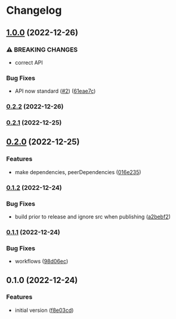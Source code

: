 # Changelog

## [1.0.0](https://github.com/johnnyreilly/remark-cloudinary-docusaurus/compare/0.2.2...1.0.0) (2022-12-26)

### ⚠ BREAKING CHANGES

- correct API

### Bug Fixes

- API now standard ([#2](https://github.com/johnnyreilly/remark-cloudinary-docusaurus/issues/2)) ([61eae7c](https://github.com/johnnyreilly/remark-cloudinary-docusaurus/commit/61eae7cccc97e230dec1abbef74525fa91cfb91b))

### [0.2.2](https://github.com/johnnyreilly/remark-cloudinary-docusaurus/compare/0.2.1...0.2.2) (2022-12-26)

### [0.2.1](https://github.com/johnnyreilly/remark-cloudinary-docusaurus/compare/0.2.0...0.2.1) (2022-12-25)

## [0.2.0](https://github.com/johnnyreilly/remark-cloudinary-docusaurus/compare/0.1.2...0.2.0) (2022-12-25)

### Features

- make dependencies, peerDependencies ([016e235](https://github.com/johnnyreilly/remark-cloudinary-docusaurus/commit/016e23580807f9662a8320018b78357ef9e6fdab))

### [0.1.2](https://github.com/johnnyreilly/remark-cloudinary-docusaurus/compare/0.1.1...0.1.2) (2022-12-24)

### Bug Fixes

- build prior to release and ignore src when publishing ([a2bebf2](https://github.com/johnnyreilly/remark-cloudinary-docusaurus/commit/a2bebf2bc5f4eed62a47f8f83e1bbd07c91e983e))

### [0.1.1](https://github.com/johnnyreilly/remark-cloudinary-docusaurus/compare/0.1.0...0.1.1) (2022-12-24)

### Bug Fixes

- workflows ([98d06ec](https://github.com/johnnyreilly/remark-cloudinary-docusaurus/commit/98d06ecb5025bc34c68f1f2937ceed0a2520fb7e))

## 0.1.0 (2022-12-24)

### Features

- initial version ([f8e03cd](https://github.com/johnnyreilly/remark-cloudinary-docusaurus/commit/f8e03cd36977100f73f8c4f50efbf70110dc50cc))

